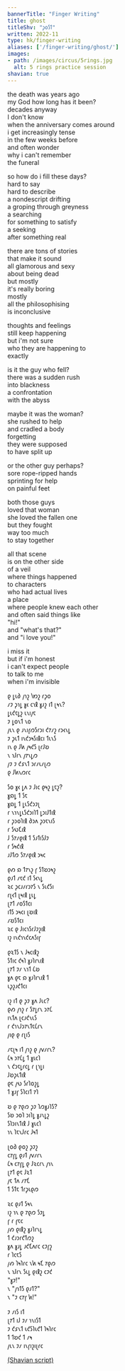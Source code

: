 ```yaml
---
bannerTitle: "Finger Writing" 
title: ghost
titleShv: "𐑜𐑴𐑕𐑑"
written: 2022-11
type: hk/finger-writing
aliases: ['/finger-writing/ghost/']
images:
- path: /images/circus/5rings.jpg
  alt: 5 rings practice session 
shavian: true
---
```


<div class="latin">

the death was years ago  
my God how long has it been?  
decades anyway  
I don't know  
when the anniversary comes around  
i get increasingly tense  
in the few weeks before  
and often wonder  
why i can't remember  
the funeral  
  
so how do i fill these days?  
hard to say  
hard to describe  
a nondescript drifting  
a groping through greyness  
a searching  
for something to satisfy  
a seeking  
after something real  
  
there are tons of stories  
that make it sound  
all glamorous and sexy  
about being dead  
but mostly  
it's really boring  
mostly  
all the philosophising  
is inconclusive  
  
thoughts and feelings  
still keep happening  
but i'm not sure  
who they are happening to  
exactly  
  
is it the guy who fell?  
there was a sudden rush  
into blackness  
a confrontation  
with the abyss  

maybe it was the woman?  
she rushed to help    
and cradled a body    
forgetting  
they were supposed  
to have split up  

or the other guy perhaps?  
sore rope-ripped hands  
sprinting for help  
on painful feet  

both those guys  
loved that woman  
she loved the fallen one  
but they fought  
way too much  
to stay together  
  
all that scene  
is on the other side  
of a veil  
where things happened  
to characters  
who had actual lives  
a place  
where people knew each other  
and often said things like  
"hi!"  
and "what's that?"  
and "i love you!"  
  
i miss it  
but if i'm honest  
i can't expect people  
to talk to me  
when i'm invisible  
  
</div>

<div class="shavian">

𐑞 𐑛𐑧𐑔 𐑢𐑪𐑟 𐑘𐑽𐑟 𐑩𐑜𐑴  
𐑥𐑲 𐑜𐑪𐑛 𐑣𐑬 𐑤𐑪𐑙 𐑣𐑨𐑟 𐑦𐑑 𐑚𐑰𐑯?  
𐑛𐑧𐑒𐑱𐑛𐑟 𐑧𐑯𐑦𐑢𐑱  
𐑲 𐑛𐑴𐑯𐑑 𐑯𐑴  
𐑢𐑧𐑯 𐑞 𐑨𐑯𐑦𐑝𐑼𐑕𐑩𐑮𐑦 𐑒𐑳𐑥𐑟 𐑩𐑮𐑬𐑯𐑛  
𐑲 𐑜𐑧𐑑 𐑦𐑯𐑒𐑮𐑰𐑕𐑦𐑙𐑤𐑦 𐑑𐑧𐑯𐑕  
𐑦𐑯 𐑞 𐑓𐑿 𐑢𐑰𐑒𐑕 𐑚𐑩𐑓𐑹  
𐑯 𐑪𐑓𐑩𐑯 𐑢𐑳𐑯𐑛𐑼  
𐑢𐑲 𐑲 𐑒𐑭𐑯𐑑 𐑮𐑩𐑥𐑧𐑥𐑚𐑼  
𐑞 𐑓𐑿𐑯𐑼𐑩𐑤

𐑕𐑴 𐑣𐑬 𐑛𐑵 𐑲 𐑓𐑦𐑤 𐑞𐑰𐑟 𐑛𐑱𐑟?  
𐑣𐑸𐑛 𐑑 𐑕𐑱  
𐑣𐑸𐑛 𐑑 𐑛𐑧𐑕𐑒𐑮𐑲𐑚  
𐑩 𐑯𐑪𐑯𐑛𐑧𐑕𐑒𐑮𐑦𐑐𐑑 𐑛𐑮𐑦𐑓𐑑𐑦𐑙  
𐑩 𐑜𐑮𐑴𐑐𐑦𐑙 𐑔𐑮𐑵 𐑜𐑮𐑱𐑯𐑦𐑕  
𐑩 𐑕𐑻𐑗𐑦𐑙  
𐑓 𐑕𐑳𐑥𐑞𐑦𐑙 𐑑 𐑕𐑨𐑑𐑦𐑕𐑓𐑲  
𐑩 𐑕𐑰𐑒𐑦𐑙  
𐑨𐑓𐑑𐑼 𐑕𐑳𐑥𐑞𐑦𐑙 𐑮𐑰𐑤

𐑞𐑺 𐑸 𐑑𐑳𐑯𐑟 𐑝 𐑕𐑑𐑹𐑮𐑰𐑟  
𐑞𐑨𐑑 𐑥𐑱𐑒 𐑦𐑑 𐑕𐑬𐑯𐑛  
𐑷𐑤 𐑜𐑤𐑨𐑥𐑩𐑮𐑳𐑕 𐑯 𐑕𐑧𐑒𐑕𐑦  
𐑩𐑚𐑬𐑑 𐑚𐑰𐑦𐑙 𐑛𐑧𐑛  
𐑚𐑳𐑑 𐑥𐑴𐑕𐑑𐑤𐑦  
𐑦𐑑𐑕 𐑮𐑰𐑤𐑦 𐑚𐑹𐑦𐑙  
𐑥𐑹𐑕𐑑𐑤𐑦  
𐑷𐑤 𐑞 𐑓𐑦𐑤𐑪𐑕𐑩𐑓𐑲𐑟𐑦𐑙  
𐑦𐑟 𐑦𐑯𐑒𐑪𐑯𐑒𐑤𐑵𐑕𐑦𐑝

𐑞𐑷𐑑𐑕 𐑯 𐑓𐑰𐑤𐑦𐑙𐑟  
𐑕𐑑𐑦𐑤 𐑒𐑰𐑐 𐑣𐑨𐑐𐑩𐑯𐑦𐑙  
𐑚𐑳𐑑 𐑲𐑥 𐑯𐑪𐑑 𐑖𐑹  
𐑣𐑵 𐑞𐑱 𐑸 𐑣𐑨𐑐𐑩𐑯𐑦𐑙 𐑑  
𐑧𐑜𐑟𐑨𐑒𐑑𐑤𐑦

𐑦𐑟 𐑦𐑑 𐑞 𐑜𐑲 𐑣𐑵 𐑓𐑧𐑤?  
𐑞𐑺 𐑢𐑪𐑟 𐑩 𐑕𐑳𐑛𐑩𐑯 𐑮𐑳𐑖  
𐑦𐑯𐑑𐑵 𐑚𐑤𐑨𐑒𐑯𐑧𐑕  
𐑩 𐑒𐑪𐑯𐑓𐑮𐑳𐑯𐑑𐑱𐑖𐑩𐑯  
𐑢𐑦𐑞 𐑞 𐑩𐑚𐑦𐑕

𐑥𐑱𐑚𐑰 𐑦𐑑 𐑢𐑪𐑟 𐑞 𐑢𐑫𐑥𐑩𐑯?  
𐑖𐑰 𐑮𐑳𐑖𐑛 𐑑 𐑣𐑧𐑤𐑐  
𐑯 𐑒𐑮𐑱𐑛𐑩𐑤𐑛 𐑩 𐑚𐑪𐑛𐑦  
𐑓𐑹𐑜𐑧𐑑𐑦𐑙  
𐑞𐑱 𐑢𐑻 𐑕𐑩𐑐𐑴𐑟𐑛  
𐑑 𐑣𐑨𐑝 𐑕𐑐𐑤𐑦𐑑 𐑳𐑐

𐑹 𐑞 𐑳𐑞𐑼 𐑜𐑲 𐑐𐑼𐑣𐑨𐑐𐑕?  
𐑕𐑹 𐑮𐑴𐑐 𐑮𐑦𐑐𐑛 𐑣𐑨𐑯𐑛𐑟  
𐑕𐑐𐑮𐑦𐑯𐑑𐑦𐑙 𐑓 𐑣𐑧𐑤𐑐  
𐑪𐑯 𐑐𐑱𐑯𐑓𐑩𐑤 𐑓𐑰𐑑

𐑚𐑴𐑔 𐑞𐑴𐑟 𐑜𐑲𐑟  
𐑤𐑳𐑝𐑛 𐑞𐑨𐑑 𐑢𐑫𐑥𐑩𐑯  
𐑖𐑰 𐑤𐑳𐑝𐑛 𐑞 𐑓𐑷𐑤𐑩𐑯 𐑢𐑪𐑯  
𐑚𐑳𐑑 𐑞𐑱 𐑓𐑷𐑑  
𐑢𐑱 𐑑𐑵 𐑥𐑳𐑗  
𐑑 𐑕𐑑𐑱 𐑑𐑩𐑜𐑧𐑞𐑼

𐑷𐑤 𐑞𐑨𐑑 𐑕𐑰𐑯  
𐑦𐑟 𐑪𐑯 𐑞 𐑳𐑞𐑼 𐑕𐑲𐑛  
𐑝 𐑩 𐑝𐑱𐑤  
𐑢𐑺 𐑞𐑦𐑙𐑟 𐑣𐑨𐑐𐑩𐑯𐑛  
𐑑 𐑒𐑨𐑮𐑩𐑒𐑑𐑼𐑟  
𐑣𐑵 𐑣𐑨𐑛 𐑨𐑒𐑗𐑵𐑩𐑤 𐑤𐑲𐑝𐑟  
𐑩 𐑐𐑤𐑱𐑕  
𐑢𐑺 𐑐𐑰𐑐𐑩𐑤 𐑯𐑿 𐑰𐑗 𐑳𐑞𐑼  
𐑯 𐑪𐑓𐑩𐑯 𐑕𐑧𐑛 𐑞𐑦𐑙𐑟 𐑤𐑲𐑒  
"𐑣𐑲!"  
𐑯 "𐑢𐑪𐑑𐑕 𐑞𐑨𐑑?"  
𐑯 "𐑲 𐑤𐑳𐑝 𐑿!"

𐑲 𐑥𐑦𐑕 𐑦𐑑  
𐑚𐑳𐑑 𐑦𐑓 𐑲𐑥 𐑪𐑯𐑦𐑕𐑑  
𐑲 𐑒𐑭𐑯𐑑 𐑧𐑒𐑕𐑐𐑧𐑒𐑑 𐑐𐑰𐑐𐑩𐑤  
𐑑 𐑑𐑹𐑒 𐑑 𐑥𐑰  
𐑢𐑧𐑯 𐑲𐑥 𐑦𐑯𐑝𐑦𐑟𐑦𐑚𐑩𐑤

[(Shavian script)](/shavian/intro)

</div>
